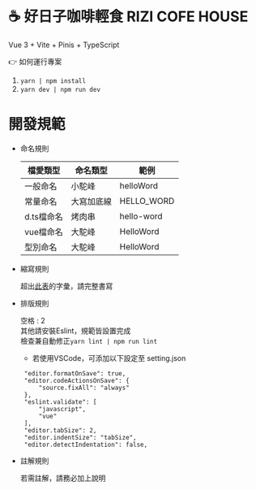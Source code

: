 # ☕ 好日子咖啡輕食 RIZI COFE HOUSE

Vue 3 + Vite + Pinis + TypeScript
  
   👉 如何運行專案

1. `yarn | npm install`  
2. `yarn dev | npm run dev`

# 開發規範

-  命名規則  

    | 檔愛類型 | 命名類型 | 範例 |
    | ------ | ------ | ------ |
    | 一般命名 | 小駝峰 | helloWord |
    | 常量命名 | 大寫加底線 |HELLO_WORD |
    | d.ts檔命名 | 烤肉串 | hello-word |
    | vue檔命名 | 大駝峰 | HelloWord |
    | 型別命名 | 大駝峰 | HelloWord |
    
-  縮寫規則  

    超出[此表](https://blog.csdn.net/wf19930209/article/details/78577918)的字彙，請完整書寫
    
-  排版規則  

    空格 : 2  
    其他請安裝Eslint，規範皆設置完成  
    檢查兼自動修正`yarn lint | npm run lint`  
    
    - 若使用VSCode，可添加以下設定至 setting.json 
    ~~~
     "editor.formatOnSave": true,
     "editor.codeActionsOnSave": {
         "source.fixAll": "always"
     },
     "eslint.validate": [
         "javascript",
         "vue"
     ],
     "editor.tabSize": 2,
     "editor.indentSize": "tabSize",
     "editor.detectIndentation": false,
     ~~~

-  註解規則 

    若需註解，請務必加上說明
    